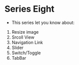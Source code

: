 #  Series Eight

- This series let you know about:

1. Resize image
2. Srcoll View
3. Navigation Link
4. Slider
5. Switch/Toggle
6. TabBar


